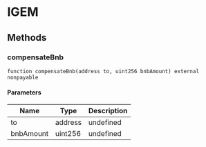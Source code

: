 # IGEM









## Methods

### compensateBnb

```solidity
function compensateBnb(address to, uint256 bnbAmount) external nonpayable
```





#### Parameters

| Name | Type | Description |
|---|---|---|
| to | address | undefined |
| bnbAmount | uint256 | undefined |




